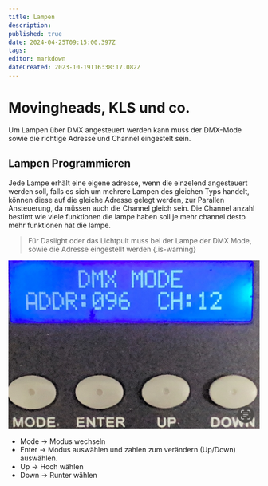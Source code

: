 ```yaml
---
title: Lampen
description: 
published: true
date: 2024-04-25T09:15:00.397Z
tags: 
editor: markdown
dateCreated: 2023-10-19T16:38:17.082Z
---
```


# Movingheads, KLS und co.
Um Lampen über DMX angesteuert werden kann muss der DMX-Mode sowie die richtige Adresse und Channel eingestelt sein.
## Lampen Programmieren 
Jede Lampe erhält eine eigene adresse, wenn die einzelend angesteuert werden soll, falls es sich um mehrere Lampen des gleichen Typs handelt, können diese auf die gleiche Adresse gelegt werden, zur Parallen Ansteuerung, da müssen auch die Channel gleich sein.
Die Channel anzahl bestimt wie viele funktionen die lampe haben soll je mehr channel desto mehr funktionen hat die lampe.
> Für Daslight oder das Lichtpult muss bei der Lampe der DMX Mode, sowie die Adresse eingestellt werden
{.is-warning}

![bedienungsfeld.jpeg](/bedienungsfeld.jpeg)
- Mode -> Modus wechseln
- Enter -> Modus auswählen und zahlen zum verändern (Up/Down) auswählen.
- Up -> Hoch wählen
- Down -> Runter wählen
